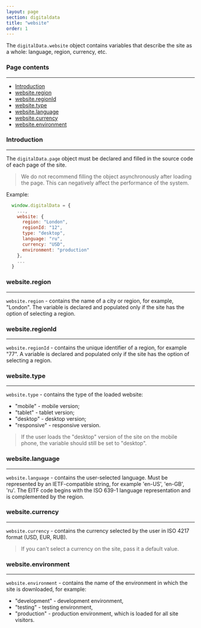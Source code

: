 ```yaml
---
layout: page
section: digitaldata
title: "website"
order: 1
---
```


The `digitalData.website` object contains variables that describe the site as a whole: language, region, currency, etc.

### Page contents
------
<ul class="page-navigation">
  <li><a href="#0">Introduction</a></li>
  <li><a href="#1">website.region</a></li>
  <li><a href="#2">website.regionId</a></li>
  <li><a href="#3">website.type</a></li>
  <li><a href="#4">website.language</a></li>
  <li><a href="#5">website.currency</a></li>
  <li><a href="#6">website.environment</a></li>
</ul>


### <a name="0"></a>Introduction
------
The `digitalData.page` object must be declared and filled in the source code of each page of the site.

> We do not recommend filling the object asynchronously after loading the page. This can negatively affect the performance of the system.

Example:
```javascript
  window.digitalData = {
    ...,
    website: {
      region: "London",
      regionId: "12",
      type: "desktop",
      language: "ru",
      currency: "USD",
      environment: "production"
    },
    ...
  }
```

### <a name="1"></a>website.region
------
`website.region` - contains the name of a city or region, for example, "London". The variable is declared and populated only if the site has the option of selecting a region.

### <a name="2"></a>website.regionId
------
`website.regionId` - contains the unique identifier of a region, for example "77". A variable is declared and populated only if the site has the option of selecting a region.

### <a name="3"></a>website.type
------
`website.type` - contains the type of the loaded website:
 - "mobile" - mobile version;
 - "tablet" - tablet version;
 - "desktop" - desktop version;
 - "responsive" - responsive version.

>If the user loads the "desktop" version of the site on the mobile phone, the variable should still be set to "desktop".

### <a name="4"></a>website.language
------
`website.language` - contains the user-selected language. Must be represented by an IETF-compatible string, for example 'en-US', 'en-GB', 'ru'. The EITF code begins with the ISO 639-1 language representation and is complemented by the region.

### <a name="5"></a>website.currency
------
`website.currency` - contains the currency selected by the user in ISO 4217 format (USD, EUR, RUB).
>If you can't select a currency on the site, pass it a default value.

### <a name="6"></a>website.environment
------
`website.environment` - contains the name of the environment in which the site is downloaded, for example:
 - "development" - development environment,
 - "testing" - testing environment,
 - "production" - production environment, which is loaded for all site visitors.
